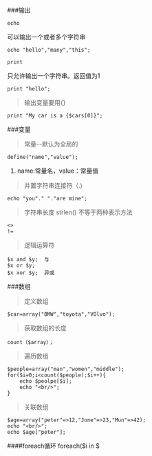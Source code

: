 ###输出

    echo
可以输出一个或者多个字符串

	echo "hello","many","this";
> 

	print



只允许输出一个字符串。返回值为1

	print "hello";

>输出变量要用{}

	print "My car is a {$cars[0]}";

###变量

>常量--默认为全局的

	define("name","value");


1. name:常量名，value：常量值

>并置字符串连接符（.)

	echo "you"." "."are mine";

>字符串长度 strlen()
> 不等于两种表示方法

	<>
	!=

>逻辑运算符

	$x and $y;  与
	$x or $y; 
	$x xor $y; 	异或

###数组
>定义数组

	$car=array("BMW","toyota","VOlvo");

>获取数组的长度

	count（$array）；

>遍历数组

	$people=array("man","women","middle");
	for($i=0;i<count($people);$i++){
		echo $peolpe[$i];
		echo "<br/>";
	}
>关联数组

	$age=array("peter"=>12,"Jone"=>23,"Mun"=>42);
	echo "<br/>";
	echo $age["peter"];
####foreach循环
	foreach($i in $
